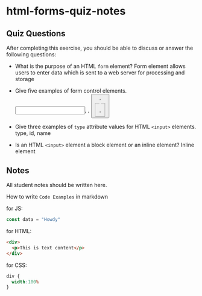# html-forms-quiz-notes

## Quiz Questions

After completing this exercise, you should be able to discuss or answer the following questions:

- What is the purpose of an HTML `form` element?
Form element allows users to enter data which is sent to a web server for processing and storage
- Give five examples of form control elements.
<input>, <label>, <button>, <fieldset>, <legend>

- Give three examples of `type` attribute values for HTML `<input>` elements.
type, id, name
- Is an HTML `<input>` element a block element or an inline element?
Inline element

## Notes

All student notes should be written here.


How to write `Code Examples` in markdown

for JS:
```javascript
const data = "Howdy"
```

for HTML:
```html
<div>
  <p>This is text content</p>
</div>
```

for CSS:
```css
div {
  width:100%
}
```

